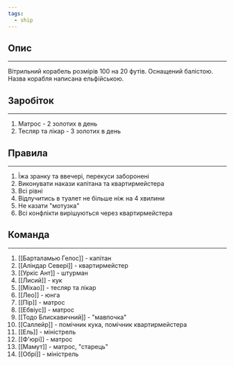 ```yaml
---
tags:
  - ship
---
```

## Опис
---
Вітрильний корабель розмірів 100 на 20 футів. Оснащений балістою. Назва корабля написана ельфійською.  

## Заробіток
---
1. Матрос - 2 золотих в день
2. Тесляр та лікар - 3 золотих в день

## Правила
---
1. Їжа зранку та ввечері, перекуси заборонені  
2. Виконувати накази капітана та квартирмейстера  
3. Всі рівні  
4. Відлучитись в туалет не більше ніж на 4 хвилини  
5. Не казати "мотузка"  
6. Всі конфлікти вирішуються через квартирмейстера  

## Команда
---
1. [[Барталамью Гелос]] - капітан  
2. [[Аліндар Севері]] - квартирмейстер  
3. [[Уркіс Ант]] - штурман  
4. [[Лисий]] - кук  
5. [[Міхао]] - тесляр та лікар  
6. [[Лео]] - юнга  
7. [[Пір]] - матрос  
8. [[Ебвіус]] - матрос  
9. [[Тодо Блискавичний]] - "мавпочка"  
10. [[Саллейр]] - помічник кука, помічник квартирмейстера  
11. [[Ель]] - міністрель  
12. [[Ф'юрі]] - матрос  
13. [[Мамут]] - матрос, "старець"  
14. [[Обрі]] - міністрель  